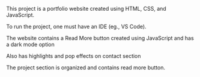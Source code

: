 This project is a portfolio website created using HTML, CSS, and JavaScript.

To run the project, one must have an IDE (eg., VS Code).

The website contains a Read More button created using JavaScript and has a dark mode option

Also has highlights and pop effects on contact section

The project section is organized and contains read more button.


